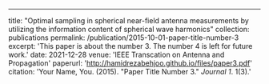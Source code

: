 ---
title: "Optimal sampling in spherical near-field antenna measurements by utilizing the information content of spherical wave harmonics"
collection: publications
permalink: /publication/2015-10-01-paper-title-number-3
excerpt: 'This paper is about the number 3. The number 4 is left for future work.'
date: 2021-12-28
venue: 'IEEE Transcation on Antenna and Propagation'
paperurl: 'http://hamidrezabehjoo.github.io/files/paper3.pdf'
citation: 'Your Name, You. (2015). &quot;Paper Title Number 3.&quot; <i>Journal 1</i>. 1(3).'

